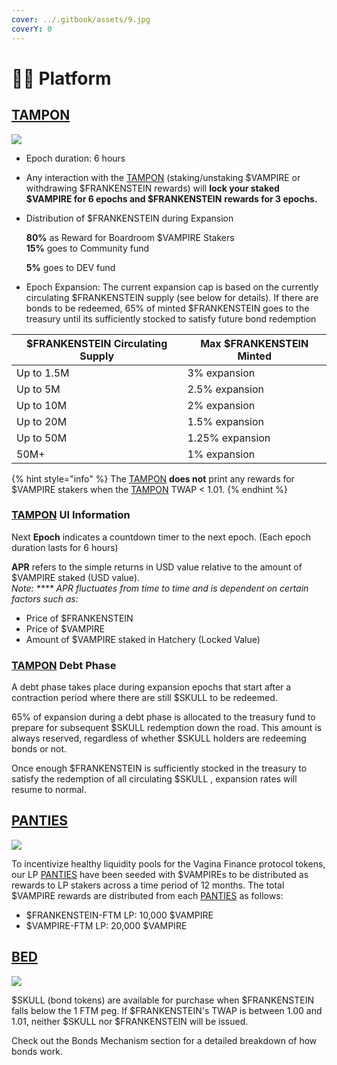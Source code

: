 ```yaml
---
cover: ../.gitbook/assets/9.jpg
coverY: 0
---
```


# 👩🔬 Platform

## [TAMPON](https://vaginafinance.app/TAMPON)

![](../.gitbook/assets/微信截图\_20220312175554.png)

* Epoch duration: 6 hours
* Any interaction with the [TAMPON](https://vaginafinance.app/TAMPON) (staking/unstaking $VAMPIRE or withdrawing $FRANKENSTEIN rewards) will **lock your staked $VAMPIRE for 6 epochs and $FRANKENSTEIN** **rewards for 3 epochs.**&#x20;
*   Distribution of $FRANKENSTEIN during Expansion

    **80%** as Reward for Boardroom $VAMPIRE Stakers\
    **15%** goes to Community fund

    **5%** goes to DEV fund
* Epoch Expansion: The current expansion cap is based on the currently circulating $FRANKENSTEIN supply (see below for details). If there are bonds to be redeemed, 65% of minted $FRANKENSTEIN goes to the treasury until its sufficiently stocked to satisfy future bond redemption

| $FRANKENSTEIN Circulating Supply | Max $FRANKENSTEIN Minted |
| ------------------------- | ----------------- |
| Up to 1.5M                | 3% expansion      |
| Up to 5M                  | 2.5% expansion    |
| Up to 10M                 | 2% expansion      |
| Up to 20M                 | 1.5% expansion    |
| Up to 50M                 | 1.25% expansion   |
| 50M+                      | 1% expansion      |

{% hint style="info" %}
The [TAMPON](https://vaginafinance.app/TAMPON) **does not** print any rewards for $VAMPIRE stakers when the [TAMPON](https://vaginafinance.app/TAMPON) TWAP < 1.01.
{% endhint %}

### [TAMPON](https://vaginafinance.app/TAMPON) UI Information

Next **Epoch** indicates a countdown timer to the next epoch. (Each epoch duration lasts for 6 hours)                                                                                                              &#x20;

**APR** refers to the simple returns in USD value relative to the amount of $VAMPIRE staked (USD value).\
_Note: **** APR fluctuates from time to time and is dependent on certain factors such as:_

* Price of $FRANKENSTEIN
* Price of $VAMPIRE
* Amount of $VAMPIRE staked in Hatchery (Locked Value)

### [TAMPON](https://vaginafinance.app/TAMPON) Debt Phase

A debt phase takes place during expansion epochs that start after a contraction period where there are still $SKULL to be redeemed.

65% of expansion during a debt phase is allocated to the treasury fund to prepare for subsequent $SKULL redemption down the road. This amount is always reserved, regardless of whether $SKULL holders are redeeming bonds or not.

Once enough $FRANKENSTEIN is sufficiently stocked in the treasury to satisfy the redemption of all circulating $SKULL , expansion rates will resume to normal.

## [PANTIES](https://vaginafinance.app/PANTIES)

![](../.gitbook/assets/微信截图\_20220312180313.png)

To incentivize healthy liquidity pools for the Vagina Finance protocol tokens, our LP [PANTIES](https://vaginafinance.app/PANTIES) have been seeded with $VAMPIREs to be distributed as rewards to LP stakers across a time period of 12 months. The total $VAMPIRE rewards are distributed from each [PANTIES](https://vaginafinance.app/PANTIES) as follows:

* $FRANKENSTEIN-FTM LP: 10,000 $VAMPIRE
* $VAMPIRE-FTM LP: 20,000 $VAMPIRE

## [BED](https://vaginafinance.app/BED)

![](../.gitbook/assets/微信截图\_20220312180433.png)

$SKULL (bond tokens) are available for purchase when $FRANKENSTEIN falls below the 1 FTM peg. If $FRANKENSTEIN's TWAP is between 1.00 and 1.01, neither $SKULL nor $FRANKENSTEIN will be issued.

Check out the Bonds Mechanism section for a detailed breakdown of how bonds work.
